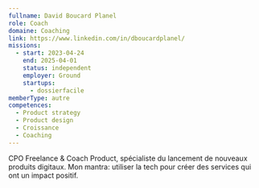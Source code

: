 ```yaml
---
fullname: David Boucard Planel
role: Coach
domaine: Coaching
link: https://www.linkedin.com/in/dboucardplanel/
missions:
  - start: 2023-04-24
    end: 2025-04-01
    status: independent
    employer: Ground
    startups:
      - dossierfacile
memberType: autre
competences:
  - Product strategy
  - Product design
  - Croissance
  - Coaching
---
```

CPO Freelance & Coach Product, spécialiste du lancement de nouveaux produits digitaux. Mon mantra: utiliser la tech pour créer des services qui ont un impact positif.
